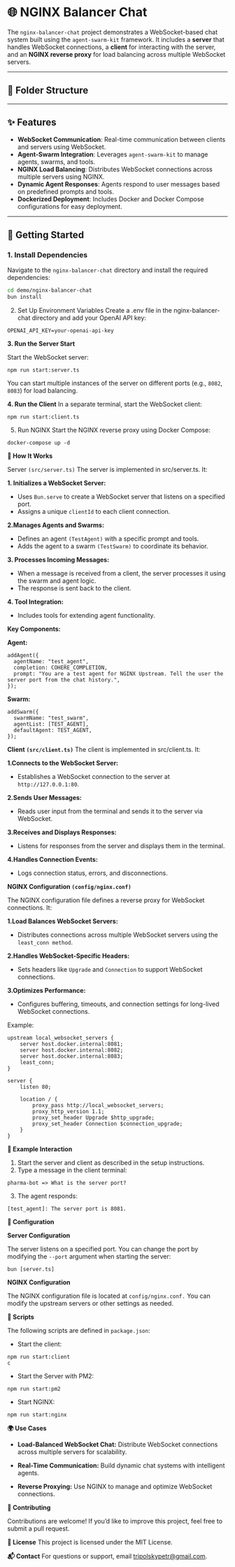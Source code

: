 # 🌐 NGINX Balancer Chat

The `nginx-balancer-chat` project demonstrates a WebSocket-based chat system built using the `agent-swarm-kit` framework. It includes a **server** that handles WebSocket connections, a **client** for interacting with the server, and an **NGINX reverse proxy** for load balancing across multiple WebSocket servers.

---

## 📂 Folder Structure

---

## ✨ Features

- **WebSocket Communication**: Real-time communication between clients and servers using WebSocket.
- **Agent-Swarm Integration**: Leverages `agent-swarm-kit` to manage agents, swarms, and tools.
- **NGINX Load Balancing**: Distributes WebSocket connections across multiple servers using NGINX.
- **Dynamic Agent Responses**: Agents respond to user messages based on predefined prompts and tools.
- **Dockerized Deployment**: Includes Docker and Docker Compose configurations for easy deployment.

---

## 🚀 Getting Started

### 1. **Install Dependencies**
Navigate to the `nginx-balancer-chat` directory and install the required dependencies:
```bash
cd demo/nginx-balancer-chat
bun install
```
2. Set Up Environment Variables
Create a .env file in the nginx-balancer-chat directory and add your OpenAI API key:
```
OPENAI_API_KEY=your-openai-api-key
```
**3. Run the Server Start**

 Start the WebSocket server:
 ```
 npm run start:server.ts
  ```
You can start multiple instances of the server on different ports (e.g., `8082`, `8083`) for load balancing.

**4. Run the Client**
In a separate terminal, start the WebSocket client:
```
npm run start:client.ts
```
5. Run NGINX
Start the NGINX reverse proxy using Docker Compose:
```
docker-compose up -d
```

**🌟 How It Works**

Server `(src/server.ts)`
The server is implemented in src/server.ts. It:

**1. Initializes a WebSocket Server:**

- Uses `Bun.serve` to create a WebSocket server that listens on a specified port.
- Assigns a unique `clientId` to each client connection.

**2.Manages Agents and Swarms:**

- Defines an agent `(TestAgent)` with a specific prompt and tools.
- Adds the agent to a swarm `(TestSwarm)` to coordinate its behavior.

**3. Processes Incoming Messages:**

- When a message is received from a client, the server processes it using the swarm and agent logic.
- The response is sent back to the client.

**4. Tool Integration:**

- Includes tools for extending agent functionality.

**Key Components:**

**Agent:**
```
addAgent({
  agentName: "test_agent",
  completion: COHERE_COMPLETION,
  prompt: "You are a test agent for NGINX Upstream. Tell the user the server port from the chat history.",
});
```
**Swarm:**
```
addSwarm({
  swarmName: "test_swarm",
  agentList: [TEST_AGENT],
  defaultAgent: TEST_AGENT,
});
```
**Client `(src/client.ts)`**
The client is implemented in src/client.ts. It:

**1.Connects to the WebSocket Server:**

- Establishes a WebSocket connection to the server at `http://127.0.0.1:80`.

**2.Sends User Messages:**

- Reads user input from the terminal and sends it to the server via WebSocket.

**3.Receives and Displays Responses:**

- Listens for responses from the server 
and displays them in the terminal.

**4.Handles Connection Events:**

- Logs connection status, errors, and disconnections.

**NGINX Configuration `(config/nginx.conf)`**

The NGINX configuration file defines a reverse proxy for WebSocket connections. It:

**1.Load Balances WebSocket Servers:**

- Distributes connections across multiple WebSocket servers using the `least_conn method`.

**2.Handles WebSocket-Specific Headers:**

- Sets headers like `Upgrade` and `Connection` to support WebSocket connections.

**3.Optimizes Performance:**

- Configures buffering, timeouts, and connection settings for long-lived WebSocket connections.

Example:
``` 
upstream local_websocket_servers {
    server host.docker.internal:8081;
    server host.docker.internal:8082;
    server host.docker.internal:8083;
    least_conn;
}

server {
    listen 80;

    location / {
        proxy_pass http://local_websocket_servers;
        proxy_http_version 1.1;
        proxy_set_header Upgrade $http_upgrade;
        proxy_set_header Connection $connection_upgrade;
    }
}
``` 
**📖 Example Interaction**

1. Start the server and client as described in the setup instructions.
2. Type a message in the client terminal:
``` 
pharma-bot => What is the server port?
``` 
3. The agent responds:
``` 
[test_agent]: The server port is 8081.
``` 
**🔧 Configuration**

**Server Configuration**

The server listens on a specified port. You can change the port by modifying the `--port` argument when starting the server:
```
bun [server.ts]
```
**NGINX Configuration**

The NGINX configuration file is located at `config/nginx.conf.` You can modify the upstream servers or other settings as needed.

**📜 Scripts**

The following scripts are defined in `package.json`:
- Start the client:
```
npm run start:client
c
```
- Start the Server with PM2:
```
npm run start:pm2
```
- Start NGINX:
```
npm run start:nginx
```
**🌍 Use Cases**

- **Load-Balanced WebSocket Chat:**
Distribute WebSocket connections across multiple servers for scalability.

- **Real-Time Communication:** Build dynamic chat systems with intelligent agents.
- **Reverse Proxying:** Use NGINX to manage and optimize WebSocket connections.

**🤝 Contributing**

Contributions are welcome! If you’d like to improve this project, feel free to submit a pull request.

**📜 License**
This project is licensed under the MIT License.

**📬 Contact**
For questions or support, email tripolskypetr@gmail.com.
